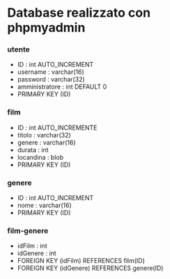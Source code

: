 # Database realizzato con phpmyadmin

### utente
- ID : int AUTO_INCREMENT
- username : varchar(16)
- password : varchar(32)
- amministratore : int DEFAULT 0
- PRIMARY KEY (ID)


### film
- ID : int AUTO_INCREMENTE
- titolo : varchar(32)
- genere : varchar(16)
- durata : int
- locandina : blob
- PRIMARY KEY (ID)


### genere
- ID : int AUTO_INCREMENT
- nome : varchar(16)
- PRIMARY KEY (ID)


### film-genere
- idFilm : int
- idGenere : int
- FOREIGN KEY (idFilm) REFERENCES film(ID)
- FOREIGN KEY (idGenere) REFERENCES genere(ID)